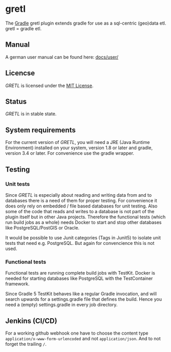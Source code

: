 # gretl

The [Gradle](http://www.gradle.org) gretl plugin extends gradle for use as a sql-centric
(geo)data etl. gretl = gradle etl.

## Manual

A german user manual can be found here: [docs/user/](docs/user/index.md) 

## Licencse

_GRETL_ is licensed under the [MIT License](LICENSE).

## Status

_GRETL_ is in stable state.

## System requirements

For the current version of _GRETL_, you will need a JRE (Java Runtime Environment) installed on your system, version 1.8 or later and gradle, version 3.4 or later.
For convenience use the gradle wrapper.

## Testing

### Unit tests
Since _GRETL_ is especially about reading and writing data from and to databases there is a need of them for proper testing. For convenience it does only rely on embedded / file based databases for unit testing. Also some of the code that reads and writes to a database is not part of the plugin itself but in other Java projects. Therefore the functional tests (which run build jobs as a whole) needs Docker to start and stop other databases like PostgreSQL/PostGIS or Oracle.

It would be possible to use Junit categories (Tags in Junit5) to isolate unit tests that need e.g. PostgreSQL. But again for convencience this is not used.

### Functional tests
Functional tests are running complete build jobs with TestKit. Docker is needed for starting databases like PostgreSQL with the TestContainer framework.

Since Gradle 5 TestKit behaves like a regular Gradle invocation, and will search upwards for a settings.gradle file that defines the build. Hence you need a (empty) settings.gradle in every job directory. 

## Jenkins (CI/CD)
For a working github webhook one have to choose the content type `application/x-www-form-urlencoded` and not `application/json`. And to not forget the trailing `/`.
